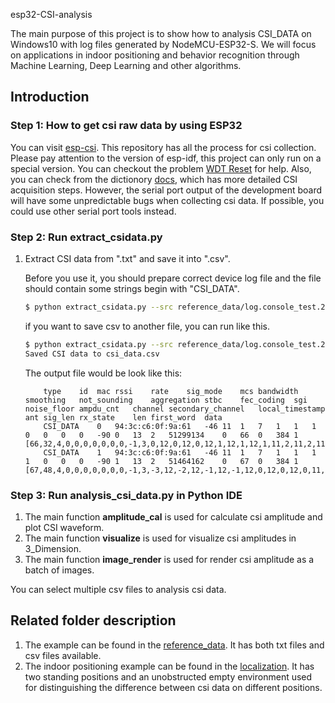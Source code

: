 esp32-CSI-analysis

The main purpose of this project is to show how to analysis CSI_DATA on Windows10 with log files generated by NodeMCU-ESP32-S. We will focus on applications in indoor positioning and behavior recognition through Machine Learning, Deep Learning and other algorithms.

## Introduction

### Step 1: How to get csi raw data by using ESP32

You can visit [esp-csi](https://github.com/espressif/esp-csi). This repository has all the process for csi collection. Please pay attention to the version of esp-idf, this project can only run on a special version. You can checkout the problem [WDT Reset](https://github.com/espressif/esp-csi/issues/2) for help.
Also, you can check from the dictionory [docs](./docs), which has more detailed CSI acquisition steps. However, the serial port output of the development board will have some unpredictable bugs when collecting csi data. If possible, you could use other serial port tools instead.


### Step 2: Run extract_csidata.py

1. Extract CSI data from ".txt" and save it into ".csv".

    Before you use it, you should prepare correct device log file and the file should contain some strings begin with "CSI_DATA".

    ```bash
    $ python extract_csidata.py --src reference_data/log.console_test.20210713102040.txt
    ```

    if you want to save csv to another file, you can run like this.

    ```bash
    $ python extract_csidata.py --src reference_data/log.console_test.20210713102040.txt --dst csi_data.csv
    Saved CSI data to csi_data.csv
    ```

    The output file would be look like this:

    ```csv
        type	id	mac	rssi	rate	sig_mode	mcs	bandwidth	smoothing	not_sounding	aggregation	stbc	fec_coding	sgi	noise_floor	ampdu_cnt	channel	secondary_channel	local_timestamp	ant	sig_len	rx_state	len	first_word	data
        CSI_DATA	0	94:3c:c6:0f:9a:61	-46	11	1	7	1	1	1	0	0	0	0	-90	0	13	2	51299134	0	66	0	384	1	[66,32,4,0,0,0,0,0,0,0,-1,3,0,12,0,12,0,12,1,12,1,12,1,11,2,11,2,11,2,11,3,11,3,11,3,10,3,10,4,10,4,10,4,10,5,10,5,10,5,10,6,9,6,9,6,9,7,9,7,9,7,9,8,9,4,4,9,8,9,9,9,9,10,9,10,9,10,9,11,9,11,10,11,10,11,10,11,10,11,11,11,11,11,11,11,12,11,12,11,12,11,13,11,13,11,13,10,14,10,14,9,15,8,15,7,15,7,16,1,4,0,0,0,0,0,0,0,0,-1,1,-1,4,0,24,0,24,0,24,1,24,0,23,1,23,1,23,2,22,3,22,3,21,4,21,4,21,5,21,6,21,6,20,7,20,8,20,8,19,9,19,9,19,10,19,11,18,11,18,12,18,12,18,13,17,14,17,15,17,15,17,16,16,17,16,17,16,18,16,18,16,19,17,20,17,20,17,21,17,21,18,22,19,22,19,22,19,22,20,22,20,22,21,22,22,22,22,22,23,21,24,21,25,21,25,20,26,19,27,18,27,17,28,15,29,14,29,4,9,0,1,-1,-1,-1,-1,-1,-1,0,0,0,0,0,0,0,0,-2,-2,-7,-10,-19,-32,-19,-33,-18,-33,-17,-33,-16,-33,-15,-32,-14,-32,-14,-32,-13,-31,-13,-31,-12,-31,-12,-30,-12,-29,-11,-29,-11,-28,-11,-27,-11,-27,-11,-26,-11,-25,-11,-24,-11,-23,-11,-23,-11,-22,-11,-21,-12,-21,-12,-20,-13,-18,-13,-18,-13,-17,-14,-17,-14,-16,-15,-16,-16,-15,-16,-14,-16,-13,-17,-13,-17,-12,-18,-12,-18,-11,-18,-10,-19,-9,-19,-8,-20,-8,-20,-7,-21,-7,-21,-6,-22,-5,-22,-5,-23,-4,-23,-4,-24,-3,-24,-3,-24,-2,-25,-1,-25,-1,-26,0,-26,0,-5,-1]
        CSI_DATA	1	94:3c:c6:0f:9a:61	-46	11	1	7	1	1	1	1	0	0	0	-90	1	13	2	51464162	0	67	0	384	1	[67,48,4,0,0,0,0,0,0,0,-1,3,-3,12,-2,12,-1,12,-1,12,0,12,0,12,0,11,0,11,1,11,1,11,2,11,2,11,3,11,3,10,3,10,4,10,4,10,5,10,5,10,6,10,6,10,6,10,7,9,7,9,8,9,8,9,4,4,9,9,10,9,10,9,10,9,11,10,11,10,12,10,12,11,12,11,12,11,12,12,12,12,12,12,12,12,12,13,12,13,12,14,12,14,12,14,12,15,11,15,11,16,10,17,9,17,8,17,8,17,2,4,0,0,0,0,0,0,0,0,-1,-1,-2,3,-7,25,-6,24,-5,24,-5,24,-5,24,-4,23,-3,23,-2,23,-1,23,-1,22,0,22,1,21,1,21,2,21,3,21,4,21,5,20,5,20,6,20,7,20,7,20,8,20,9,19,10,19,11,19,12,19,12,19,13,18,14,18,15,19,15,20,17,18,17,18,18,18,19,19,20,19,21,20,22,20,22,21,22,21,22,22,22,23,22,23,22,23,22,24,23,25,23,26,23,27,22,28,22,29,21,29,20,30,19,31,18,33,16,33,14,34,14,35,3,8,0,0,0,0,0,0,-1,-1,0,0,0,0,-1,-1,-1,-1,-1,-1,-3,-11,-12,-40,-11,-39,-10,-39,-10,-39,-8,-38,-7,-38,-7,-37,-7,-37,-6,-36,-5,-36,-5,-35,-4,-34,-4,-34,-4,-33,-4,-32,-5,-31,-5,-30,-5,-30,-5,-29,-5,-28,-6,-27,-6,-27,-7,-26,-7,-25,-8,-24,-8,-24,-8,-23,-10,-22,-11,-21,-11,-21,-11,-20,-12,-20,-13,-19,-14,-18,-14,-17,-15,-17,-15,-17,-16,-16,-16,-15,-17,-14,-17,-14,-18,-13,-18,-13,-19,-12,-20,-12,-21,-12,-22,-11,-22,-10,-22,-9,-23,-9,-24,-9,-24,-8,-24,-8,-25,-8,-26,-7,-26,-7,-26,-7,-4,-1]
    ```

### Step 3: Run analysis_csi_data.py in Python IDE

1. The main function **amplitude_cal** is used for calculate csi amplitude and plot CSI waveform.
2. The main function **visualize** is used for visualize csi amplitudes in 3_Dimension.
3. The main function **image_render** is used for render csi amplitude as a batch of images.

You can select multiple csv files to analysis csi data.

## Related folder description

1. The example can be found in the [reference_data](./reference_data). It has both txt files and csv files available.
2. The indoor positioning example can be found in the [localization](./localization). It has two standing positions and an unobstructed empty environment used for distinguishing the difference between csi data on different positions.
